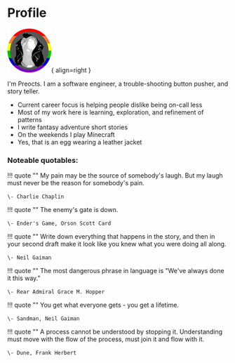 # Profile

![Preocts Eggatar](images/preocts_eggatar_100x100.png){ align=right }

I'm Preocts. I am a software engineer, a trouble-shooting button pusher,
and story teller.

* Current career focus is helping people dislike being on-call less
* Most of my work here is learning, exploration, and refinement of patterns
* I write fantasy adventure short stories
* On the weekends I play Minecraft
* Yes, that is an egg wearing a leather jacket

### Noteable quotables:

!!! quote ""
    My pain may be the source of somebody's laugh. But my laugh must
    never be the reason for somebody's pain.

    \- Charlie Chaplin

!!! quote ""
    The enemy's gate is down.

    \- Ender's Game, Orson Scott Card

!!! quote ""
    Write down everything that happens in the story, and then in your
    second draft make it look like you knew what you were doing all along.

    \- Neil Gaiman

!!! quote ""
    The most dangerous phrase in language is "We've always done it this
    way."

    \- Rear Admiral Grace M. Hopper

!!! quote ""
    You get what everyone gets - you get a lifetime.

    \- Sandman, Neil Gaiman

!!! quote ""
    A process cannot be understood by stopping it. Understanding must
    move with the flow of the process, must join it and flow with it.

    \- Dune, Frank Herbert
